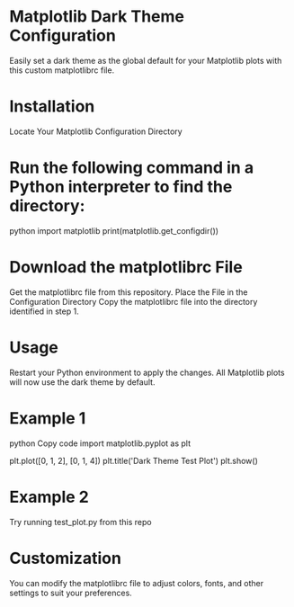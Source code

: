 # Matplotlib Dark Theme Configuration
Easily set a dark theme as the global default for your Matplotlib plots with this custom matplotlibrc file.

# Installation
Locate Your Matplotlib Configuration Directory

# Run the following command in a Python interpreter to find the directory:

python
import matplotlib
print(matplotlib.get_configdir())

# Download the matplotlibrc File

Get the matplotlibrc file from this repository.
Place the File in the Configuration Directory
Copy the matplotlibrc file into the directory identified in step 1.

# Usage
Restart your Python environment to apply the changes. All Matplotlib plots will now use the dark theme by default.

# Example 1
python
Copy code
import matplotlib.pyplot as plt

plt.plot([0, 1, 2], [0, 1, 4])
plt.title('Dark Theme Test Plot')
plt.show()

# Example 2

Try running test_plot.py from this repo

# Customization
You can modify the matplotlibrc file to adjust colors, fonts, and other settings to suit your preferences.
